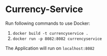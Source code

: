 # Currency-Service

Run following commands to use Docker:
1. `docker build -t currencyservice .`
2. `docker run -p 8082:8082 currencyservice`

The Application will run on `localhost:8082`